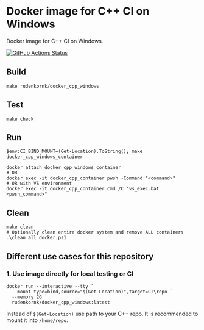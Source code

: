 # Docker image for C++ CI on Windows

Docker image for C++ CI on Windows.

[![GitHub Actions Status](https://github.com/rudenkornk/docker_cpp_windows/actions/workflows/workflow.yml/badge.svg)](https://github.com/rudenkornk/docker_cpp_windows/actions)


## Build
```pwsh
make rudenkornk/docker_cpp_windows
```

## Test
```pwsh
make check
```

## Run
```pwsh
$env:CI_BIND_MOUNT=(Get-Location).ToString(); make docker_cpp_windows_container

docker attach docker_cpp_windows_container
# OR
docker exec -it docker_cpp_container pwsh -Command "<command>"
# OR with VS environment
docker exec -it docker_cpp_container cmd /C "vs_exec.bat <pwsh_command>"
```

## Clean
```pwsh
make clean
# Optionally clean entire docker system and remove ALL containers
.\clean_all_docker.ps1
```

## Different use cases for this repository

### 1. Use image directly for local testing or CI

```pwsh
docker run --interactive --tty `
  --mount type=bind,source="$(Get-Location)",target=C:\repo `
  --memory 2G `
  rudenkornk/docker_cpp_windows:latest
```
Instead of `$(Get-Location)` use path to your C++ repo.
It is recommended to mount it into `/home/repo`.

